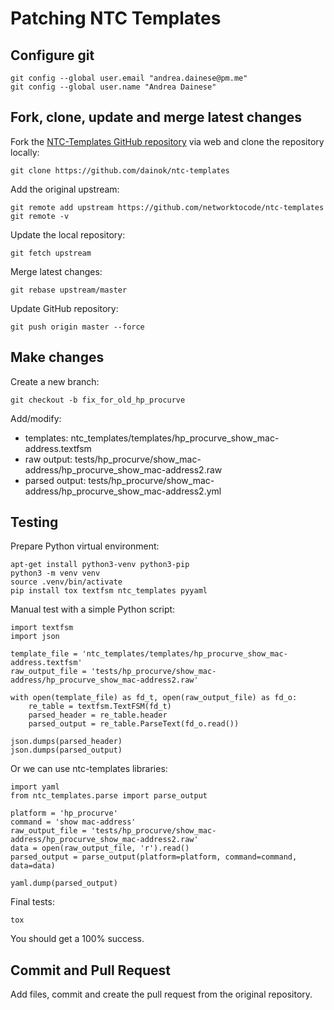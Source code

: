 # Patching NTC Templates

## Configure git

~~~
git config --global user.email "andrea.dainese@pm.me"
git config --global user.name "Andrea Dainese"
~~~

## Fork, clone, update and merge latest changes

Fork the [NTC-Templates GitHub repository](https://github.com/networktocode/ntc-templates) via web and clone the repository locally:

~~~
git clone https://github.com/dainok/ntc-templates
~~~

Add the original upstream:

~~~
git remote add upstream https://github.com/networktocode/ntc-templates
git remote -v
~~~

Update the local repository:

~~~
git fetch upstream
~~~

Merge latest changes:

~~~
git rebase upstream/master
~~~

Update GitHub repository:

~~~
git push origin master --force
~~~

## Make changes

Create a new branch:

~~~
git checkout -b fix_for_old_hp_procurve
~~~

Add/modify:

* templates: ntc_templates/templates/hp_procurve_show_mac-address.textfsm
* raw output: tests/hp_procurve/show_mac-address/hp_procurve_show_mac-address2.raw
* parsed output: tests/hp_procurve/show_mac-address/hp_procurve_show_mac-address2.yml

## Testing

Prepare Python virtual environment:

~~~
apt-get install python3-venv python3-pip
python3 -m venv venv
source .venv/bin/activate
pip install tox textfsm ntc_templates pyyaml
~~~

Manual test with a simple Python script:

~~~
import textfsm
import json

template_file = 'ntc_templates/templates/hp_procurve_show_mac-address.textfsm'
raw_output_file = 'tests/hp_procurve/show_mac-address/hp_procurve_show_mac-address2.raw'

with open(template_file) as fd_t, open(raw_output_file) as fd_o:
	re_table = textfsm.TextFSM(fd_t)
	parsed_header = re_table.header
	parsed_output = re_table.ParseText(fd_o.read())

json.dumps(parsed_header)
json.dumps(parsed_output)
~~~

Or we can use ntc-templates libraries:

~~~
import yaml
from ntc_templates.parse import parse_output

platform = 'hp_procurve'
command = 'show mac-address'
raw_output_file = 'tests/hp_procurve/show_mac-address/hp_procurve_show_mac-address2.raw'
data = open(raw_output_file, 'r').read()
parsed_output = parse_output(platform=platform, command=command, data=data)

yaml.dump(parsed_output)
~~~

Final tests:

~~~
tox
~~~

You should get a 100% success.

## Commit and Pull Request

Add files, commit and create the pull request from the original repository.

